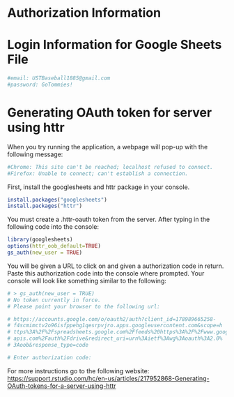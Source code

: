 Authorization Information
================

# Login Information for Google Sheets File

``` r
#email: USTBaseball1885@gmail.com
#password: GoTommies!
```

# Generating OAuth token for server using httr

When you try running the application, a webpage will pop-up with the
following message:

``` r
#Chrome: This site can't be reached; localhost refused to connect.
#Firefox: Unable to connect; can't establish a connection.
```

First, install the googlesheets and httr package in your console.

``` r
install.packages("googlesheets")
install.packages("httr")
```

You must create a .httr-oauth token from the server. After typing in the
following code into the console:

``` r
library(googlesheets) 
options(httr_oob_default=TRUE) 
gs_auth(new_user = TRUE) 
```

You will be given a URL to click on and given a authorization code in
return. Paste this authorization code into the console where prompted.
Your console will look like something similar to the following:

``` r
# > gs_auth(new_user = TRUE)
# No token currently in force.
# Please point your browser to the following url: 

# https://accounts.google.com/o/oauth2/auth?client_id=178989665258-
# f4scmimctv2o96isfppehg1qesrpvjro.apps.googleusercontent.com&scope=h
# ttps%3A%2F%2Fspreadsheets.google.com%2Ffeeds%20https%3A%2F%2Fwww.google
# apis.com%2Fauth%2Fdrive&redirect_uri=urn%3Aietf%3Awg%3Aoauth%3A2.0%
# 3Aoob&response_type=code

# Enter authorization code:
```

For more instructions go to the following website:
<https://support.rstudio.com/hc/en-us/articles/217952868-Generating-OAuth-tokens-for-a-server-using-httr>
